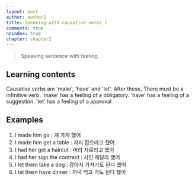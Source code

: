 ```yaml
---
layout: post
author: author2
title: Speaking with causative verbs 1
comments: true
noindex: true
chapter: chapter2
---
```

>Speaking sentence with feeling.

## Learning contents
Causative verbs are 'make', 'have' and 'let'.
After these, There must be a infinitive verb.
'make' has a feeling of a obligatory.
'have' has a feeling of a suggestion.
'let' has a feeling of a approval

## Examples
1. I made him go 
: 걔 가게 했어
2. I made him get a table 
: 자리 잡으라고 했어
3. I had her get a haircut 
: 머리 자르라고 했어
4. I had her sign the contract 
: 사인 해달라 했어
5. I let them take a dog 
: 강아지 가져가도 된다 했어
6. I let them have dinner 
: 저녁 먹고 가도 된다 했어
